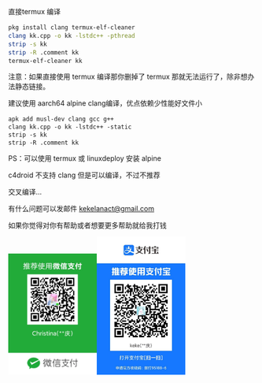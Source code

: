 直接termux 编译 

```bash
pkg install clang termux-elf-cleaner
clang kk.cpp -o kk -lstdc++ -pthread
strip -s kk
strip -R .comment kk
termux-elf-cleaner kk
```

注意：如果直接使用 termux 编译那你删掉了 termux 那就无法运行了，除非想办法静态链接。 

建议使用 aarch64 alpine clang编译，优点依赖少性能好文件小

```ash
apk add musl-dev clang gcc g++
clang kk.cpp -o kk -lstdc++ -static
strip -s kk
strip -R .comment kk
```

PS：可以使用 termux 或 linuxdeploy 安装 alpine 

c4droid 不支持 clang 但是可以编译，不过不推荐

交叉编译...

有什么问题可以发邮件 kekelanact@gmail.com

如果你觉得对你有帮助或者想要更多帮助就给我打钱

<div class="half">
    <img src="img/w.jpg" width="180"/><img src="img/z.jpg" width="180"/>
</div>